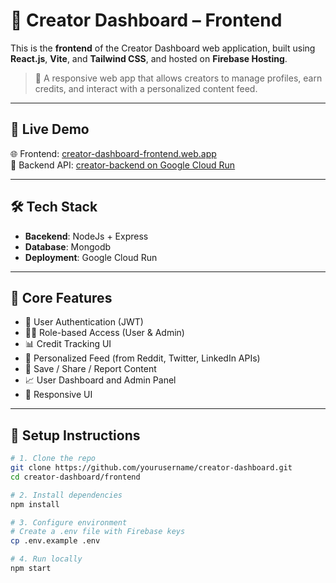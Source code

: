 # 🎨 Creator Dashboard – Frontend

This is the **frontend** of the Creator Dashboard web application, built using **React.js**, **Vite**, and **Tailwind CSS**, and hosted on **Firebase Hosting**.

> 📌 A responsive web app that allows creators to manage profiles, earn credits, and interact with a personalized content feed.

---

## 🚀 Live Demo

🌐 Frontend: [creator-dashboard-frontend.web.app](https://creator-dashboard-frontend.web.app)  
🔗 Backend API: [creator-backend on Google Cloud Run](https://creator-backend-225020848824.us-central1.run.app)

---

## 🛠️ Tech Stack

- **Bacekend**: NodeJs + Express
- **Database**: Mongodb
- **Deployment**: Google Cloud Run

---

## 🔐 Core Features

- 🔑 User Authentication (JWT)
- 🧑‍⚖️ Role-based Access (User & Admin)
- 📊 Credit Tracking UI
- 📰 Personalized Feed (from Reddit, Twitter, LinkedIn APIs)
- 💾 Save / Share / Report Content
- 📈 User Dashboard and Admin Panel
- 📱 Responsive UI

---

## 🔧 Setup Instructions

```bash
# 1. Clone the repo
git clone https://github.com/yourusername/creator-dashboard.git
cd creator-dashboard/frontend

# 2. Install dependencies
npm install

# 3. Configure environment
# Create a .env file with Firebase keys
cp .env.example .env

# 4. Run locally
npm start
```
